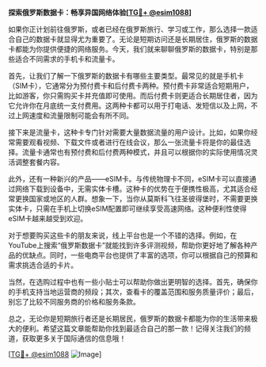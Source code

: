 **探索俄罗斯数据卡：畅享异国网络体验[[TG💪+ @esim1088](https://t.me/s/esim1088)]**

如果你正计划前往俄罗斯，或者已经在俄罗斯旅行、学习或工作，那么选择一款适合自己的数据卡就显得尤为重要了。无论是短期访问还是长期居住，俄罗斯的数据卡都能为你提供便捷的网络服务。今天，我们就来聊聊俄罗斯的数据卡，特别是那些适合不同需求的手机卡和流量卡。

首先，让我们了解一下俄罗斯的数据卡有哪些主要类型。最常见的就是手机卡（SIM卡），它通常分为预付费卡和后付费卡两种。预付费卡非常适合短期用户，比如游客，你只需购买卡并充值即可使用。而后付费卡则更适合长期居住者，因为它允许你在月底统一支付费用。这两种卡都可以用于打电话、发短信以及上网，不过上网速度和流量限制可能会有所不同。

接下来是流量卡，这种卡专门针对需要大量数据流量的用户设计。比如，如果你经常需要观看视频、下载文件或者进行在线会议，那么一张流量卡将是你的最佳选择。流量卡通常也有预付费和后付费两种模式，并且可以根据你的实际使用情况灵活调整套餐内容。

此外，还有一种新兴的产品——eSIM卡。与传统物理卡不同，eSIM卡可以直接通过网络下载到设备中，无需实体卡槽。这种卡的优势在于便携性极高，尤其适合经常更换国家或地区的人群。想象一下，当你从莫斯科飞往圣彼得堡时，不需要更换实体卡，只需在手机上切换eSIM配置即可继续享受高速网络。这种便利性使得eSIM卡越来越受到欢迎。

对于想要购买这些卡的朋友来说，线上平台也是一个不错的选择。例如，在YouTube上搜索“俄罗斯数据卡”就能找到许多评测视频，帮助你更好地了解各种产品的优缺点。同时，一些电商平台也提供了丰富的选项，你可以根据自己的预算和需求挑选合适的卡片。

当然，在选购过程中也有一些小贴士可以帮助你做出更明智的选择。首先，确保你的手机支持当地运营商的频段；其次，查看卡的覆盖范围和服务质量评价；最后，别忘了比较不同服务商的价格和服务条款。

总之，无论你是短期旅行者还是长期居民，俄罗斯的数据卡都能为你的生活带来极大的便利。希望这篇文章能帮助你找到最适合自己的那一款！记得关注我们的频道，获取更多关于国际通信的信息哦！

[[TG💪+ @esim1088](https://t.me/s/esim1088) ![Image](https://i.postimg.cc/4NQfJmqS/Snipaste-2025-05-13-00-14-12.png)]